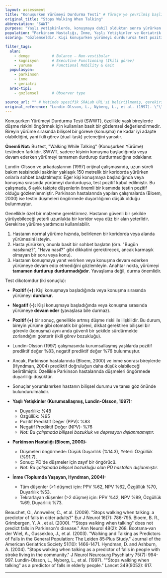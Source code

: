 ```yaml
---
layout: assessment
title: "Konuşurken Yürümeyi Durdurma Testi" # Türkçe'ye çevrilmiş başlık
original_title: "Stops Walking When Talking"
abbreviation: "SWWT"
purpose: "Yaşlı yetişkinlerde, konuşmaya dahil olduktan sonra yürürken durmaları gerekip gerekmediğini not ederek düşme riskini belirler. Konuşma ile yürüme ikili görevini başarıyla yerine getirme yeteneğini değerlendirir."
population: "Parkinson Hastalığı, İnme, Yaşlı Yetişkinler ve Geriatrik Bakım."
scoring: "Gözlemseldir. Kişi konuşurken yürümeyi durdurursa test pozitiftir (1 madde)."

filter_tags:
  alan:
    - denge          # Balance – Non-vestibular
    - kognisyon      # Executive Functioning (İkili görev)
    - yurume         # Functional Mobility & Gait
  populasyon:
    - parkinson
    - inme
    - geriatri
  arac-tipi:
    - gozlemsel      # Observer type

source_url: "" # Metinde spesifik SRALab URL'si belirtilmemiş, gerekirse eklenebilir.
original_reference: "Lundin-Olsson, L., Nyberg, L., et al. (1997). \"\"Stops walking when talking\"\" as a predictor of falls in elderly people.\" Lancet 349(9052): 617."
---
```





Konuşurken Yürümeyi Durdurma Testi (SWWT), özellikle yaşlı bireylerde düşme riskini öngörmek için kullanılan basit bir gözlemsel değerlendirmedir. Bireyin yürüme sırasında bilişsel bir göreve (konuşma) ne kadar iyi adapte olabildiğini, yani ikili görev (dual-task) yeteneğini yansıtır.

**Önemli Not:** Bu test, "Walking While Talking" (Konuşurken Yürüme) testinden farklıdır. SWWT, sadece kişinin konuşma başladığında veya devam ederken yürümeyi tamamen durdurup durdurmadığına odaklanır.

Lundin-Olsson ve arkadaşlarının (1997) orijinal çalışmasında, uzun süreli bakım tesisindeki sakinler yaklaşık 150 metrelik bir koridorda yürürken onlarla sohbet başlatılmıştır. Eğer kişi konuşmaya başladığında veya konuşma sırasında yürümeyi durdurduysa, test pozitif kabul edilmiştir. Bu çalışmada, 6 aylık takipte düşenlerin önemli bir kısmında testin pozitif olduğu gözlemlenmiştir. Parkinson hastalarında yapılan çalışmalarda (Bloem, 2000) ise testin düşmeleri öngörmede duyarlılığının düşük olduğu bulunmuştur.


Genellikle özel bir malzeme gerektirmez. Hastanın güvenli bir şekilde yürüyebileceği yeterli uzunlukta bir koridor veya düz bir alan yeterlidir. Gerekirse yürüme yardımcısı kullanılabilir.


1.  Hastanın normal yürüme hızında, belirlenen bir koridorda veya alanda yürümesini isteyin.
2.  Hasta yürürken, onunla basit bir sohbet başlatın (örn. "Bugün nasılsınız?", "Hava nasıl?" gibi dikkatini gerektirecek, ancak karmaşık olmayan bir soru veya konu).
3.  Hastanın konuşmaya yanıt verirken veya konuşma devam ederken yürümeye devam edip etmediğini gözlemleyin. Anahtar nokta, yürümeyi **tamamen durdurup durdurmadığıdır**. Yavaşlama değil, durma önemlidir.


Test dikotomdur (iki sonuçlu):

*   **Pozitif (+):** Kişi konuşmaya başladığında veya konuşma sırasında yürümeyi **durdurur**.
*   **Negatif (-):** Kişi konuşmaya başladığında veya konuşma sırasında yürümeye **devam eder** (yavaşlasa bile durmaz).


*   **Pozitif (+)** bir sonuç, genellikle artmış düşme riski ile ilişkilidir. Bu durum, bireyin yürüme gibi otomatik bir görevi, dikkat gerektiren bilişsel bir görevle (konuşma) aynı anda güvenli bir şekilde sürdürmekte zorlandığını gösterir (ikili görev bozukluğu).
*   Lundin-Olsson (1997) çalışmasında kurumsallaşmış yaşlılarda pozitif prediktif değer %83, negatif prediktif değer %76 bulunmuştur.
*   Ancak, Parkinson hastalarında (Bloem, 2000) ve inme sonrası bireylerde (Hyndman, 2004) prediktif doğruluğun daha düşük olabileceği belirtilmiştir. Özellikle Parkinson hastalarında düşmeleri öngörmede duyarlılığı düşüktür.
*   Sonuçlar yorumlanırken hastanın bilişsel durumu ve tanısı göz önünde bulundurulmalıdır.



*   **Yaşlı Yetişkinler (Kurumsallaşmış, Lundin-Olsson, 1997):**
    *   Duyarlılık: %48
    *   Özgüllük: %95
    *   Pozitif Prediktif Değer (PPV): %83
    *   Negatif Prediktif Değer (NPV): %76
    *   *Not: Bu çalışmada bilişsel bozukluk ve depresyon dışlanmamıştır.*
*   **Parkinson Hastalığı (Bloem, 2000):**
    *   Düşmeleri öngörmede: Düşük Duyarlılık (%14.3), Yeterli Özgüllük (%91.7).
    *   Sonuç: PD'de düşmeler için zayıf bir öngörücü.
    *   *Not: Bu çalışmada bilişsel bozukluğu olan PD hastaları dışlanmıştır.*
*   **İnme (Toplumda Yaşayan, Hyndman, 2004):**
    *   Tüm düşenler (>1 düşme) için: PPV %62, NPV %62, Özgüllük %70, Duyarlılık %53.
    *   Tekrarlayan düşenler (>2 düşme) için: PPV %42, NPV %89, Özgüllük %69, Duyarlılık %73.


Beauchet, O., Annweiler, C., et al. (2009). "Stops walking when talking: a predictor of falls in older adults?" Eur J Neurol 16(7): 786-795.
Bloem, B. R., Grimbergen, Y. A., et al. (2000). ""Stops walking when talking" does not predict falls in Parkinson's disease." Ann Neurol 48(2): 268.
Bootsma‐van der Wiel, A., Gussekloo, J., et al. (2003). "Walking and Talking as Predictors of Falls in the General Population: The Leiden 85‐Plus Study." Journal of the American Geriatrics Society 51(10): 1466-1471.
Hyndman, D. and Ashburn, A. (2004). "Stops walking when talking as a predictor of falls in people with stroke living in the community." J Neurol Neurosurg Psychiatry 75(7): 994-997.
Lundin-Olsson, L., Nyberg, L., et al. (1997). ""Stops walking when talking" as a predictor of falls in elderly people." Lancet 349(9052): 617.

---